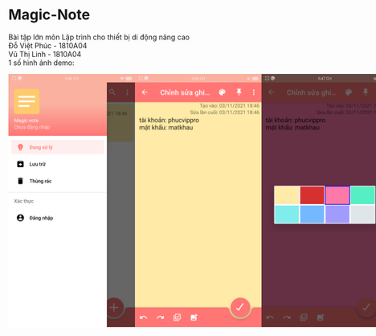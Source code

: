 # Magic-Note
Bài tập lớn môn Lập trình cho thiết bị di động nâng cao <br />
Đỗ Việt Phúc - 1810A04<br />
Vũ Thị Linh - 1810A04<br />
1 số hình ảnh demo:<br />
<div style="display: flex; width: 50%">
  <img src="preview/1.png"/>
  <img src="preview/2.png"/>
  <img src="preview/3.png"/>
  <img src="preview/4.png"/>
  <img src="preview/5.png"/>
  <img src="preview/6.png"/>
  <img src="preview/7.png"/>
  <img src="preview/8.png"/>
  <img src="preview/9.png"/>
  <img src="preview/10.png"/>
  <img src="preview/11.png"/>
  <img src="preview/12.png"/>
  <img src="preview/13.png"/>
  <img src="preview/14.png"/>
</ div>
